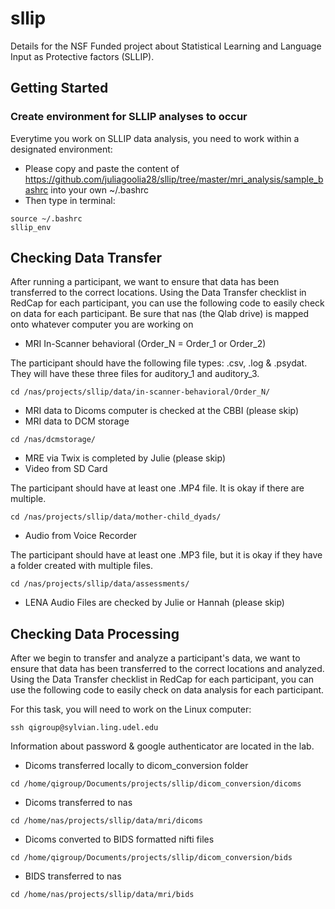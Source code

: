 # sllip
Details for the NSF Funded project about Statistical Learning and Language Input as Protective factors (SLLIP).

## Getting Started
### Create environment for SLLIP analyses to occur
Everytime you work on SLLIP data analysis, you need to work within a designated environment:
-  Please copy and paste the content of https://github.com/juliagoolia28/sllip/tree/master/mri_analysis/sample_bashrc into your own ~/.bashrc
-  Then type in terminal:
```
source ~/.bashrc
sllip_env
```
## Checking Data Transfer
After running a participant, we want to ensure that data has been transferred to the correct locations. Using the Data Transfer checklist in RedCap for each participant, you can use the following code to easily check on data for each participant. 
Be sure that nas (the Qlab drive) is mapped onto whatever computer you are working on

- MRI In-Scanner behavioral (Order_N = Order_1 or Order_2)

The participant should have the following file types: .csv, .log & .psydat. They will have these three files for auditory_1 and auditory_3.
```
cd /nas/projects/sllip/data/in-scanner-behavioral/Order_N/
```
- MRI data to Dicoms computer is checked at the CBBI (please skip)
- MRI data to DCM storage
```
cd /nas/dcmstorage/
```
- MRE via Twix is completed by Julie (please skip)
- Video from SD Card

The participant should have at least one .MP4 file. It is okay if there are multiple.
```
cd /nas/projects/sllip/data/mother-child_dyads/
```
- Audio from Voice Recorder

The participant should have at least one .MP3 file, but it is okay if they have a folder created with multiple files.
```
cd /nas/projects/sllip/data/assessments/
```
- LENA Audio Files are checked by Julie or Hannah (please skip)

## Checking Data Processing 
After we begin to transfer and analyze a participant's data, we want to ensure that data has been transferred to the correct locations and analyzed. Using the Data Transfer checklist in RedCap for each participant, you can use the following code to easily check on data analysis for each participant.

For this task, you will need to work on the Linux computer:
```
ssh qigroup@sylvian.ling.udel.edu
```
Information about password & google authenticator are located in the lab.

- Dicoms transferred locally to dicom_conversion folder
```
cd /home/qigroup/Documents/projects/sllip/dicom_conversion/dicoms
```
- Dicoms transferred to nas
```
cd /home/nas/projects/sllip/data/mri/dicoms
```
- Dicoms converted to BIDS formatted nifti files
```
cd /home/qigroup/Documents/projects/sllip/dicom_conversion/bids
```
- BIDS transferred to nas
```
cd /home/nas/projects/sllip/data/mri/bids
```
